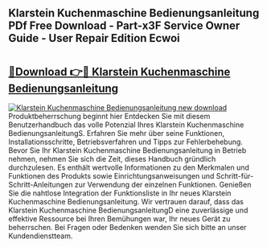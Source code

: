 ## Klarstein Kuchenmaschine Bedienungsanleitung PDf Free Download - Part-x3F Service Owner Guide - User Repair Edition Ecwoi

# <h2><a href="http://df3118.blite.top/?on=Klarstein+Kuchenmaschine+Bedienungsanleitung">🔗Download 👉🔴 Klarstein Kuchenmaschine Bedienungsanleitung</a></h2>

[![Klarstein Kuchenmaschine Bedienungsanleitung new download](https://i.imgur.com/lujVjoI.png)](http://df3118.blite.top/?on=Klarstein+Kuchenmaschine+Bedienungsanleitung)
Produktbeherrschung beginnt hier Entdecken Sie mit diesem Benutzerhandbuch das volle Potenzial Ihres Klarstein Kuchenmaschine BedienungsanleitungS. Erfahren Sie mehr über seine Funktionen, Installationsschritte, Betriebsverfahren und Tipps zur Fehlerbehebung. Bevor Sie Ihr Klarstein Kuchenmaschine Bedienungsanleitung in Betrieb nehmen, nehmen Sie sich die Zeit, dieses Handbuch gründlich durchzulesen. Es enthält wertvolle Informationen zu den Merkmalen und Funktionen des Produkts sowie Einrichtungsanweisungen und Schritt-für-Schritt-Anleitungen zur Verwendung der einzelnen Funktionen. Genießen Sie die nahtlose Integration der Funktionsliste in Ihr neues Klarstein Kuchenmaschine Bedienungsanleitung. Wir vertrauen darauf, dass das Klarstein Kuchenmaschine BedienungsanleitungD eine zuverlässige und effektive Ressource bei Ihren Bemühungen war, Ihr neues Gerät zu beherrschen. Bei Fragen oder Bedenken wenden Sie sich bitte an unser Kundendienstteam.
